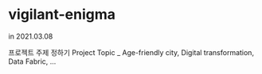 # vigilant-enigma

in 2021.03.08 

프로젝트 주제 정하기
Project Topic _ Age-friendly city, Digital transformation, Data Fabric, ...
